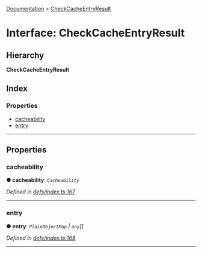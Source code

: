 [Documentation](../README.md) > [CheckCacheEntryResult](../interfaces/checkcacheentryresult.md)

# Interface: CheckCacheEntryResult

## Hierarchy

**CheckCacheEntryResult**

## Index

### Properties

* [cacheability](checkcacheentryresult.md#cacheability)
* [entry](checkcacheentryresult.md#entry)

---

## Properties

<a id="cacheability"></a>

###  cacheability

**● cacheability**: *`Cacheability`*

*Defined in [defs/index.ts:167](https://github.com/bad-batch/handl/blob/20503ed/packages/cache-manager/src/defs/index.ts#L167)*

___
<a id="entry"></a>

###  entry

**● entry**: *`PlainObjectMap` \| `any`[]*

*Defined in [defs/index.ts:168](https://github.com/bad-batch/handl/blob/20503ed/packages/cache-manager/src/defs/index.ts#L168)*

___

